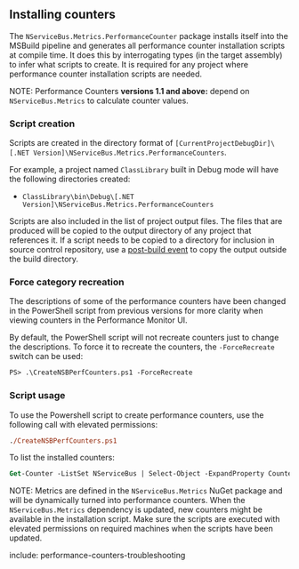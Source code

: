 ## Installing counters

The `NServiceBus.Metrics.PerformanceCounter` package installs itself into the MSBuild pipeline and generates all performance counter installation scripts at compile time. It does this by interrogating types (in the target assembly) to infer what scripts to create. It is required for any project where performance counter installation scripts are needed.

NOTE: Performance Counters **versions 1.1 and above:** depend on `NServiceBus.Metrics` to calculate counter values.

### Script creation

Scripts are created in the directory format of `[CurrentProjectDebugDir]\[.NET Version]\NServiceBus.Metrics.PerformanceCounters`.

For example, a project named `ClassLibrary` built in Debug mode will have the following directories created:

 * `ClassLibrary\bin\Debug\[.NET Version]\NServiceBus.Metrics.PerformanceCounters`

Scripts are also included in the list of project output files. The files that are produced will be copied to the output directory of any project that references it. If a script needs to be copied to a directory for inclusion in source control repository, use a [post-build event](https://docs.microsoft.com/en-us/cpp/build/how-to-use-build-events-in-msbuild-projects) to copy the output outside the build directory.


### Force category recreation

The descriptions of some of the performance counters have been changed in the PowerShell script from previous versions for more clarity when viewing counters in the Performance Monitor UI.

By default, the PowerShell script will not recreate counters just to change the descriptions. To force it to recreate the counters, the `-ForceRecreate` switch can be used:

```ps
PS> .\CreateNSBPerfCounters.ps1 -ForceRecreate
```


### Script usage

To use the Powershell script to create performance counters, use the following call with elevated permissions:

```ps
./CreateNSBPerfCounters.ps1
```

To list the installed counters:

```ps
Get-Counter -ListSet NServiceBus | Select-Object -ExpandProperty Counter
```

NOTE: Metrics are defined in the `NServiceBus.Metrics` NuGet package and will be dynamically turned into performance counters. When the `NServiceBus.Metrics` dependency is updated, new counters might be available in the installation script. Make sure the scripts are executed with elevated permissions on required machines when the scripts have been updated.

include: performance-counters-troubleshooting
